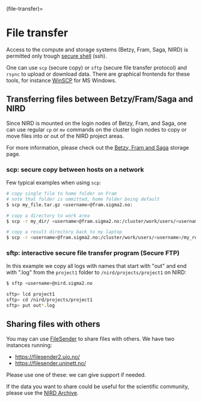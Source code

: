 (file-transfer)=

# File transfer

Access to the compute and storage systems (Betzy, Fram, Saga, NIRD) is permitted only trough [secure
shell](https://en.wikipedia.org/wiki/Secure_Shell) (ssh).

One can use `scp`
(secure copy) or `sftp` (secure file transfer protocol) and `rsync` to upload or download
data. There are graphical frontends for these tools, for instance
[WinSCP](file_transfer/WinSCP.md) for MS Windows.


## Transferring files between Betzy/Fram/Saga and NIRD

Since NIRD is mounted on the login nodes of Betzy, Fram, and Saga,
one can use regular
`cp` or `mv` commands on the cluster login nodes to copy or
move files into or out of the NIRD project areas.

For more information, please check out the [Betzy, Fram and Saga](clusters.md)
storage page.

### scp: secure copy between hosts on a network

Few typical examples when using `scp`:

```bash
# copy single file to home folder on Fram
# note that folder is ommitted, home folder being default
$ scp my_file.tar.gz <username>@fram.sigma2.no:

# copy a directory to work area
$ scp -r my_dir/ <username>@fram.sigma2.no:/cluster/work/users/<username>/

# copy a result directory back to my laptop
$ scp -r <username>@fram.sigma2.no:/cluster/work/users/<username>/my_results /home/some/place
```


### sftp: interactive secure file transfer program (Secure FTP)

In this example we copy all logs with names that start with "out" and
end with ".log" from the `project1` folder to `/nird/projects/project1` on NIRD:

```bash
$ sftp <username>@nird.sigma2.no

sftp> lcd project1
sftp> cd /nird/projects/project1
sftp> put out*.log
```


## Sharing files with others

You may can use [FileSender](https://filesender.uninett.no/) to share files with
others.
We have two instances running:

* https://filesender2.uio.no/
* https://filesender.uninett.no/

Please use one of these: we can give support if needed.

If the data you want to share could be useful for the scientific community,
please use the [NIRD Archive](../nird_archive/user-guide.md).
